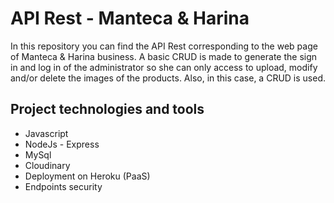 # **API Rest - Manteca & Harina**

In this repository you can find the API Rest corresponding to the web page of Manteca & Harina business. A basic CRUD is made to generate the sign in and log in of the administrator so she can only access to upload, modify and/or delete the images of the products. Also, in this case, a CRUD is used.

## Project technologies and tools
- Javascript
- NodeJs - Express
- MySql
- Cloudinary
- Deployment on Heroku (PaaS)
- Endpoints security
